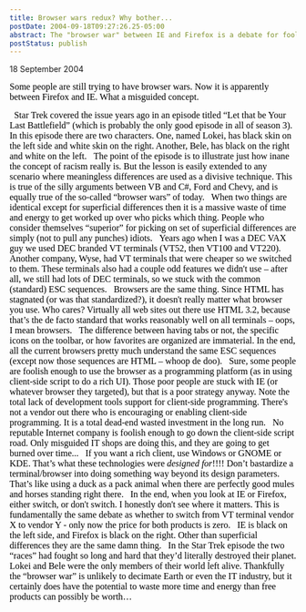 ```yaml
---
title: Browser wars redux? Why bother...
postDate: 2004-09-18T09:27:26.25-05:00
abstract: The "browser war" between IE and Firefox is a debate for fools.
postStatus: publish
---
```

18 September 2004

<font face="Times New Roman" color="#000000" size="3">Some people are still trying to have browser wars. Now it is apparently between Firefox and IE. What a misguided concept.</font>

<?xml:namespace prefix = o ns = "urn:schemas-microsoft-com:office:office" /><o:p><font face="Times New Roman" color="#000000" size="3">&nbsp;</font></o:p>

<font face="Times New Roman" color="#000000" size="3">Star Trek covered the issue years ago in an episode titled &#8220;Let that be Your Last Battlefield&#8221; (which is probably the only good episode in all of season 3). In this episode there are two characters. One, named Lokei, has black skin on the left side and white skin on the right. Another, Bele, has black on the right and white on the left. </font>

<o:p><font face="Times New Roman" color="#000000" size="3">&nbsp;</font></o:p>

<font face="Times New Roman" color="#000000" size="3">The point of the episode is to illustrate just how inane the concept of racism really is. But the lesson is easily extended to any scenario where meaningless differences are used as a divisive technique. This is true of the silly arguments between VB and C#, Ford and Chevy, and is equally true of the so-called &#8220;browser wars&#8221; of today. </font>

<o:p><font face="Times New Roman" color="#000000" size="3">&nbsp;</font></o:p>

<font face="Times New Roman" color="#000000" size="3">When two things are identical except for superficial differences then it is a massive waste of time and energy to get worked up over who picks which thing. People who consider themselves &#8220;superior&#8221; for picking on set of superficial differences are simply (not to pull any punches) idiots.</font>

<o:p><font face="Times New Roman" color="#000000" size="3">&nbsp;</font></o:p>

<font face="Times New Roman" color="#000000" size="3">Years ago when I was a DEC VAX guy we used DEC branded VT terminals (VT52, then VT100 and VT220). </font>

<o:p><font face="Times New Roman" color="#000000" size="3">&nbsp;</font></o:p>

<font face="Times New Roman" color="#000000" size="3">Another company, Wyse, had VT terminals that were cheaper so we switched to them. These terminals also had a couple odd features we didn't use &#8211; after all, we still had lots of DEC terminals, so we stuck with the common (standard) ESC sequences.</font>

<o:p><font face="Times New Roman" color="#000000" size="3">&nbsp;</font></o:p>

<font face="Times New Roman" color="#000000" size="3">Browsers are the same thing. Since HTML has stagnated (or was that standardized?), it doesn't really matter what browser you use. Who cares? Virtually all web sites out there use HTML 3.2, because that&#8217;s the de facto standard that works reasonably well on all terminals &#8211; oops, I mean browsers.</font>

<o:p><font face="Times New Roman" color="#000000" size="3">&nbsp;</font></o:p>

<font face="Times New Roman" color="#000000" size="3">The difference between having tabs or not, the specific icons on the toolbar, or how favorites are organized are immaterial. In the end, all the current browsers pretty much understand the same ESC sequences (except now those sequences are HTML &#8211; whoop de doo).</font>

<o:p><font face="Times New Roman" color="#000000" size="3">&nbsp;</font></o:p>

<font face="Times New Roman" color="#000000" size="3">Sure, some people are foolish enough to use the browser as a programming platform (as in using client-side script to do a rich UI). Those poor people are stuck with IE (or whatever browser they targeted), but that is a poor strategy anyway. Note the total lack of development tools support for client-side programming. There's not a vendor out there who is encouraging or enabling client-side programming. It is a total dead-end wasted investment in the long run.</font>

<o:p><font face="Times New Roman" color="#000000" size="3">&nbsp;</font></o:p>

<font face="Times New Roman" color="#000000" size="3">No reputable Internet company is foolish enough to go down the client-side script road. Only misguided IT shops are doing this, and they are going to get burned over time...</font>

<o:p><font face="Times New Roman" color="#000000" size="3">&nbsp;</font></o:p>

<font face="Times New Roman" color="#000000" size="3">If you want a rich client, use Windows or GNOME or KDE. That&#8217;s what these technologies were <i style="mso-bidi-font-style: normal">designed for</i>!!!! Don&#8217;t bastardize a terminal/browser into doing something way beyond its design parameters. That&#8217;s like using a duck as a pack animal when there are perfectly good mules and horses standing right there.</font>

<o:p><font face="Times New Roman" color="#000000" size="3">&nbsp;</font></o:p>

<font face="Times New Roman" color="#000000" size="3">In the end, when you look at IE or Firefox, either switch, or don't switch. I honestly don't see where it matters. This is fundamentally the same debate as whether to switch from VT terminal vendor X to vendor Y - only now the price for both products is zero.</font>

<o:p><font face="Times New Roman" color="#000000" size="3">&nbsp;</font></o:p>

<font face="Times New Roman" color="#000000" size="3">IE is black on the left side, and Firefox is black on the right. Other than superficial differences they are the same damn thing.</font>

<o:p><font face="Times New Roman" color="#000000" size="3">&nbsp;</font></o:p>

<font face="Times New Roman" color="#000000" size="3">In the Star Trek episode the two &#8220;races&#8221; had fought so long and hard that they&#8217;d literally destroyed their planet. Lokei and Bele were the only members of their world left alive. Thankfully the &#8220;browser war&#8221; is unlikely to decimate Earth or even the IT industry, but it certainly does have the potential to waste more time and energy than free products can possibly be worth&#8230;</font>
